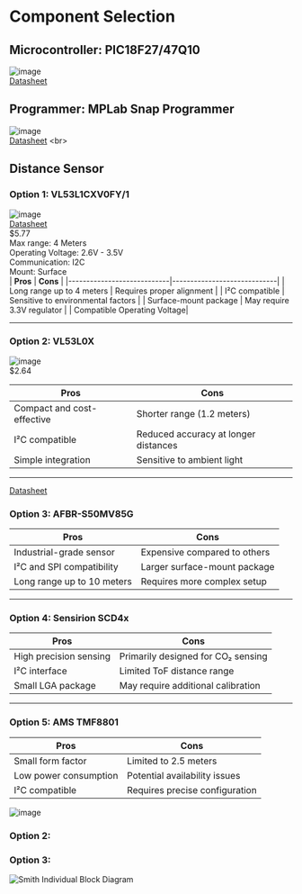 # Component Selection
## Microcontroller: PIC18F27/47Q10
![image](https://github.com/user-attachments/assets/75a595da-e7bf-443a-b91f-c7affd50d812) <br>
[Datasheet](https://arizonastateu-my.sharepoint.com/:b:/g/personal/jasmi157_sundevils_asu_edu/EY412CZrEBFCm1RPcBUdK0ABFQC27qYPnXhWjqNXUzvurw?e=bMb4OQ) <br>

## Programmer: MPLab Snap Programmer 
![image](https://github.com/user-attachments/assets/1ad9faf8-0440-4068-9b8d-6f026b02ac68) <br>
[Datasheet]([https://arizonastateu-my.sharepoint.com/:b:/g/personal/jasmi157_sundevils_asu_edu/EY412CZrEBFCm1RPcBUdK0ABFQC27qYPnXhWjqNXUzvurw?e=bMb4OQ](https://arizonastateu-my.sharepoint.com/:b:/g/personal/jasmi157_sundevils_asu_edu/EQGcT4hhqEpHhpjXQ1mo-LEBesul2oAfO8pAhaCQ58yQCQ?e=vgC0Pv)) <br>

## Distance Sensor
### Option 1: VL53L1CXV0FY/1
![image](https://github.com/user-attachments/assets/22add513-4aa3-4a45-926c-3bb4cddefcbf) <br>
[Datasheet](https://arizonastateu-my.sharepoint.com/:b:/g/personal/jasmi157_sundevils_asu_edu/EbF6q-VkyolOulMk80JgWMkB3oZ_hcvkSHapQ7gW-guFWQ?e=OiwQhq "Datasheet Link") <br>
$5.77 <br>
Max range: 4 Meters <br>
Operating Voltage: 2.6V - 3.5V <br>
Communication: I2C <br>
Mount: Surface <br>
| **Pros**                   | **Cons**                   |
|----------------------------|-----------------------------|
| Long range up to 4 meters   | Requires proper alignment   |
| I²C compatible              | Sensitive to environmental factors |
| Surface-mount package       | May require 3.3V regulator  |
| Compatible Operating Voltage|

---

### **Option 2: VL53L0X**
![image](https://github.com/user-attachments/assets/e787c161-59c0-4130-a716-be647bf55d72) <br>
$2.64 <br>


| **Pros**                   | **Cons**                   |
|----------------------------|-----------------------------|
| Compact and cost-effective  | Shorter range (1.2 meters)  |
| I²C compatible              | Reduced accuracy at longer distances |
| Simple integration          | Sensitive to ambient light  |

---
[Datasheet](https://arizonastateu-my.sharepoint.com/:b:/g/personal/jasmi157_sundevils_asu_edu/EVZtUUkWE9xGhCSLo-Ec1scBudzi0_jGqGujjsDPeXDivA?e=c6nOMb) <br>

### **Option 3: AFBR-S50MV85G**
| **Pros**                   | **Cons**                   |
|----------------------------|-----------------------------|
| Industrial-grade sensor     | Expensive compared to others |
| I²C and SPI compatibility   | Larger surface-mount package |
| Long range up to 10 meters  | Requires more complex setup |

---

### **Option 4: Sensirion SCD4x**
| **Pros**                   | **Cons**                   |
|----------------------------|-----------------------------|
| High precision sensing      | Primarily designed for CO₂ sensing |
| I²C interface               | Limited ToF distance range  |
| Small LGA package           | May require additional calibration |

---

### **Option 5: AMS TMF8801**
| **Pros**                   | **Cons**                   |
|----------------------------|-----------------------------|
| Small form factor           | Limited to 2.5 meters       |
| Low power consumption       | Potential availability issues |
| I²C compatible              | Requires precise configuration |


![image](https://github.com/user-attachments/assets/c8e1a7ac-492f-433f-a816-04dea4397ca5)

### Option 2:
### Option 3: 

 


![Smith Individual Block Diagram](https://github.com/user-attachments/assets/205f7cd8-9876-49a6-9849-721d542834f1)
